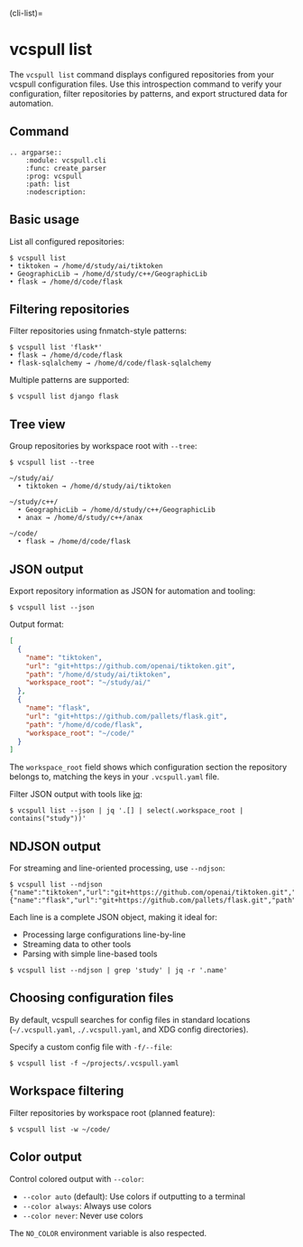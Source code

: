 (cli-list)=

# vcspull list

The `vcspull list` command displays configured repositories from your vcspull
configuration files. Use this introspection command to verify your configuration,
filter repositories by patterns, and export structured data for automation.

## Command

```{eval-rst}
.. argparse::
    :module: vcspull.cli
    :func: create_parser
    :prog: vcspull
    :path: list
    :nodescription:
```

## Basic usage

List all configured repositories:

```console
$ vcspull list
• tiktoken → /home/d/study/ai/tiktoken
• GeographicLib → /home/d/study/c++/GeographicLib
• flask → /home/d/code/flask
```

## Filtering repositories

Filter repositories using fnmatch-style patterns:

```console
$ vcspull list 'flask*'
• flask → /home/d/code/flask
• flask-sqlalchemy → /home/d/code/flask-sqlalchemy
```

Multiple patterns are supported:

```console
$ vcspull list django flask
```

## Tree view

Group repositories by workspace root with `--tree`:

```console
$ vcspull list --tree

~/study/ai/
  • tiktoken → /home/d/study/ai/tiktoken

~/study/c++/
  • GeographicLib → /home/d/study/c++/GeographicLib
  • anax → /home/d/study/c++/anax

~/code/
  • flask → /home/d/code/flask
```

## JSON output

Export repository information as JSON for automation and tooling:

```console
$ vcspull list --json
```

Output format:

```json
[
  {
    "name": "tiktoken",
    "url": "git+https://github.com/openai/tiktoken.git",
    "path": "/home/d/study/ai/tiktoken",
    "workspace_root": "~/study/ai/"
  },
  {
    "name": "flask",
    "url": "git+https://github.com/pallets/flask.git",
    "path": "/home/d/code/flask",
    "workspace_root": "~/code/"
  }
]
```

The `workspace_root` field shows which configuration section the repository
belongs to, matching the keys in your `.vcspull.yaml` file.

Filter JSON output with tools like [jq]:

```console
$ vcspull list --json | jq '.[] | select(.workspace_root | contains("study"))'
```

## NDJSON output

For streaming and line-oriented processing, use `--ndjson`:

```console
$ vcspull list --ndjson
{"name":"tiktoken","url":"git+https://github.com/openai/tiktoken.git","path":"/home/d/study/ai/tiktoken","workspace_root":"~/study/ai/"}
{"name":"flask","url":"git+https://github.com/pallets/flask.git","path":"/home/d/code/flask","workspace_root":"~/code/"}
```

Each line is a complete JSON object, making it ideal for:
- Processing large configurations line-by-line
- Streaming data to other tools
- Parsing with simple line-based tools

```console
$ vcspull list --ndjson | grep 'study' | jq -r '.name'
```

## Choosing configuration files

By default, vcspull searches for config files in standard locations
(`~/.vcspull.yaml`, `./.vcspull.yaml`, and XDG config directories).

Specify a custom config file with `-f/--file`:

```console
$ vcspull list -f ~/projects/.vcspull.yaml
```

## Workspace filtering

Filter repositories by workspace root (planned feature):

```console
$ vcspull list -w ~/code/
```

## Color output

Control colored output with `--color`:

- `--color auto` (default): Use colors if outputting to a terminal
- `--color always`: Always use colors
- `--color never`: Never use colors

The `NO_COLOR` environment variable is also respected.

[jq]: https://stedolan.github.io/jq/
